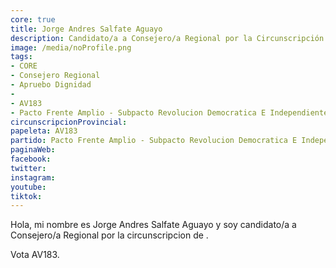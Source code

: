 ```yaml
---
core: true
title: Jorge Andres Salfate Aguayo
description: Candidato/a a Consejero/a Regional por la Circunscripción de 
image: /media/noProfile.png
tags:
- CORE
- Consejero Regional
- Apruebo Dignidad
- 
- AV183
- Pacto Frente Amplio - Subpacto Revolucion Democratica E Independientes - Independientes
circunscripcionProvincial: 
papeleta: AV183
partido: Pacto Frente Amplio - Subpacto Revolucion Democratica E Independientes - Independientes
paginaWeb:
facebook:
twitter:
instagram:
youtube:
tiktok:
---
```

Hola, mi nombre es Jorge Andres Salfate Aguayo y soy candidato/a a Consejero/a Regional por la circunscripcion de .

Vota AV183.